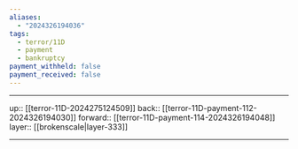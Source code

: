 ```yaml
---
aliases:
  - "2024326194036"
tags:
  - terror/11D
  - payment
  - bankruptcy
payment_withheld: false
payment_received: false
---
```




***

up:: [[terror-11D-2024275124509]]
back:: [[terror-11D-payment-112-2024326194030]]
forward:: [[terror-11D-payment-114-2024326194048]]
layer:: [[brokenscale|layer-333]]

***
